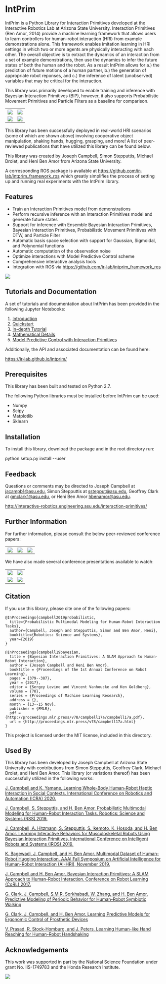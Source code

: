 # IntPrim
IntPrim is a Python Library for Interaction Primitives developed at the Interactive Robotics Lab at Arizona State University. Interaction Primitives (Ben Amor, 2014) provide a machine learning framework that allows users to learn controllers for human-robot interaction (HRI) from example demonstrations alone. This framework enables imitation learning in HRI settings in which two or more agents are physically interacting with each other. The overall objective is to extract the dynamics of an interaction from a set of example demonstrations, then use the dynamics to infer the future states of both the human and the robot. As a result IntPrim allows for a.) the prediction of future motions of a human partner, b.) the generation of appropriate robot reponses, and c.) the inference of latent (unobserved) variables that may be critical for the interaction. 

This library was primarily developed to enable training and inference with Bayesian Interaction Primitives (BIP), however, it also supports Probabilistic Movement Primitives and Particle Filters as a baseline for comparison.

| | |
|-|-|
| ![](docs/notebooks/media/catching_lq.gif?raw=true) | ![](docs/notebooks/media/hugging_lq.gif?raw=true) |
| ![](docs/notebooks/media/walking_lq.gif?raw=true) | ![](docs/notebooks/media/box_lq.gif?raw=true) |

This library has been successfully deployed in real-world HRI scenarios (some of which are shown above) involving cooperative object manipulation, shaking hands, hugging, grasping, and more!
A list of peer-reviewed publications that have utilized this library can be found below.

This library was created by Joseph Campbell, Simon Stepputtis, Michael Drolet, and Heni Ben Amor from Arizona State University.

A corresponding ROS package is available at https://github.com/ir-lab/intprim_framework_ros which greatly simplifies the process of setting up and running real experiments with the IntPrim library.

## Features

* Train an Interaction Primitives model from demonstrations
* Perform recursive inference with an Interaction Primitives model and generate future states
* Support for inference with Ensemble Bayesian Interaction Primitives, Bayesian Interaction Primitives, Probabilistic Movement Primitives with DTW, and Particle Filter
* Automatic basis space selection with support for Gaussian, Sigmoidal, and Polynomial functions
* Automatic computation of the observation noise
* Optimize interactions with Model Predictive Control scheme
* Comprehensive interactive analysis tools
* Integration with ROS via https://github.com/ir-lab/intprim_framework_ros

![](docs/notebooks/media/analysis_example.gif?raw=true)

## Tutorials and Documentation

A set of tutorials and documentation about IntPrim has been provided in the following Jupyter Notebooks:

1. [Introduction](docs/notebooks/1_introduction.ipynb)
2. [Quickstart](docs/notebooks/2_quickstart.ipynb)
3. [In-depth Tutorial](docs/notebooks/3_indepth_tutorial.ipynb)
4. [Mathematical Details](docs/notebooks/4_mathematical_details.ipynb)
5. [Model Predictive Control with Interaction Primitives](docs/notebooks/5_optimizing_interactions.ipynb)

Additionally, the API and associated documentation can be found here:

https://ir-lab.github.io/intprim/

## Prerequisites

This library has been built and tested on Python 2.7.

The following Python libraries must be installed before IntPrim can be used:

* Numpy
* Scipy
* Matplotlib
* Sklearn

## Installation
To install this library, download the package and in the root directory run:

python setup.py install --user

## Feedback
Questions or comments may be directed to Joseph Campbell at <jacampb1@asu.edu>, Simon Stepputtis at <sstepput@asu.edu>, Geoffrey Clark at <gmclark1@asu.edu>, or Heni Ben Amor <hbenamor@asu.edu>.

http://interactive-robotics.engineering.asu.edu/interaction-primitives/


## Further Information
For further information, please consult the below peer-reviewed conference papers:

| | | |
|-|-|-|
| <a href="https://arxiv.org/pdf/1908.04955.pdf">![](docs/notebooks/media/joe_rss19.png?raw=true)</a> | <a href="https://arxiv.org/pdf/1908.05552">![](docs/notebooks/media/joe_iros19.png?raw=true)</a> | <a href="http://proceedings.mlr.press/v78/campbell17a/campbell17a.pdf">![](docs/notebooks/media/joe_corl17.png?raw=true)</a> |

We have also made several conference presentations available to watch:

| | |
|-|-|
| <a href="https://youtu.be/vgkxR9TDqhY?t=9913">![](docs/notebooks/media/joe_rss19_play.png?raw=true)</a> | <a href="https://youtu.be/_9Ny2ghjwuY?t=26862">![](docs/notebooks/media/joe_corl17_play.png?raw=true)</a> |
| <a href="https://drive.google.com/open?id=1b6csa9OnmF7gL3DOy7d8WeMYh3YXA0hF">![](docs/notebooks/media/joe_icra20_play.png?raw=true)</a> | <a href="https://youtu.be/DxQPF3VwuoA">![](docs/notebooks/media/geoffrey_corlplay1.png?raw=true)</a> |


## Citation
If you use this library, please cite one of the following papers:

```
@InProceedings{campbell2019probabilistic,
  title={Probabilistic Multimodal Modeling for Human-Robot Interaction Tasks},
  author={Campbell, Joseph and Stepputtis, Simon and Ben Amor, Heni},
  booktitle={Robotics: Science and Systems},
  year={2019}
}
```

```
@InProceedings{campbell19bayesian,
  title = {Bayesian Interaction Primitives: A SLAM Approach to Human-Robot Interaction},
  author = {Joseph Campbell and Heni Ben Amor},
  booktitle = {Proceedings of the 1st Annual Conference on Robot Learning},
  pages = {379--387},
  year = {2017},
  editor = {Sergey Levine and Vincent Vanhoucke and Ken Goldberg},
  volume = {78},
  series = {Proceedings of Machine Learning Research},
  address = {},
  month = {13--15 Nov},
  publisher = {PMLR},
  pdf = {http://proceedings.mlr.press/v78/campbell17a/campbell17a.pdf},
  url = {http://proceedings.mlr.press/v78/campbell17a.html}
}
```

This project is licensed under the MIT license, included in this directory.

## Used By

This library has been developed by Joseph Campbell at Arizona State University with contributions from Simon Stepputtis, Geoffrey Clark, Michael Drolet, and Heni Ben Amor.
This library (or variations thereof) has been successfully utilized in the following works:

[J. Campbell and K. Yamane. Learning Whole-Body Human-Robot Haptic Interaction in Social Contexts. International Conference on Robotics and Automation (ICRA) 2020.](https://arxiv.org/pdf/2005.12508.pdf)

[J. Campbell, S. Stepputtis, and H. Ben Amor. Probabilistic Multimodal Modeling for Human-Robot Interaction Tasks. Robotics: Science and Systems (RSS) 2019.](https://arxiv.org/pdf/1908.04955.pdf)

[J. Campbell, A. Hitzmann, S. Stepputtis, S. Ikemoto, K. Hosoda, and H. Ben Amor. Learning Interactive Behaviors for Musculoskeletal Robots Using Bayesian Interaction Primitives. International Conference on Intelligent Robots and Systems (IROS) 2019.](https://arxiv.org/pdf/1908.05552.pdf)

[K. Bagewadi, J. Campbell, and H. Ben Amor. Multimodal Dataset of Human-Robot Hugging Interaction. AAAI Fall Symposium on Artificial Intelligence for Human-Robot Interaction (AI-HRI), November 2019.](https://arxiv.org/pdf/1909.07471.pdf)

[J. Campbell and H. Ben Amor. Bayesian Interaction Primitives: A SLAM Approach to Human-Robot Interaction. Conference on Robot Learning (CoRL) 2017.](http://proceedings.mlr.press/v78/campbell17a/campbell17a.pdf)

[G. Clark, J. Campbell, S.M.R. Sorkhabadi, W. Zhang, and H. Ben Amor. Predictive Modeling of Periodic Behavior for Human-Robot Symbiotic Walking](https://arxiv.org/pdf/2005.13139.pdf)

[G. Clark, J. Campbell, and H. Ben Amor. Learning Predictive Models for Ergonomic Control of Prosthetic Devices](https://arxiv.org/pdf/2011.07005.pdf)

[V. Prasad, R. Stock-Homburg, and J. Peters. Learning Human-like Hand Reaching for Human-Robot Handshaking](https://arxiv.org/abs/2103.00616)

## Acknowledgements

This work was supported in part by the National Science Foundation under grant No. IIS-1749783 and the Honda Research Institute.

![](docs/notebooks/media/acknowledgement_logos.png?raw=true)
